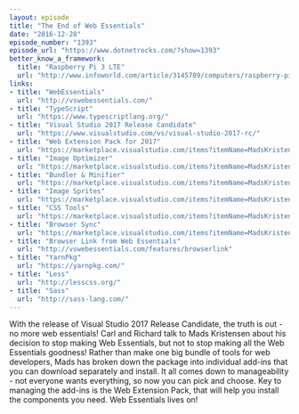 ```yaml
---
layout: episode
title: "The End of Web Essentials"
date: "2016-12-28"
episode_number: "1393"
episode_url: "https://www.dotnetrocks.com/?show=1393"
better_know_a_framework:
  title: "Raspberry Pi 3 LTE"
  url: "http://www.infoworld.com/article/3145789/computers/raspberry-pi-3-gets-low-bandwith-lte-with-add-on-chip.html"
links:
- title: "WebEssentials"
  url: "http://vswebessentials.com/"
- title: "TypeScript"
  url: "https://www.typescriptlang.org/"
- title: "Visual Studio 2017 Release Candidate"
  url: "https://www.visualstudio.com/vs/visual-studio-2017-rc/"
- title: "Web Extension Pack for 2017"
  url: "https://marketplace.visualstudio.com/items?itemName=MadsKristensen.WebExtensionPack2017"
- title: "Image Optimizer"
  url: "https://marketplace.visualstudio.com/items?itemName=MadsKristensen.ImageOptimizer"
- title: "Bundler & Minifier"
  url: "https://marketplace.visualstudio.com/items?itemName=MadsKristensen.BundlerMinifier"
- title: "Image Sprites"
  url: "https://marketplace.visualstudio.com/items?itemName=MadsKristensen.ImageSprites"
- title: "CSS Tools"
  url: "https://marketplace.visualstudio.com/items?itemName=MadsKristensen.CSSTools"
- title: "Browser Sync"
  url: "https://marketplace.visualstudio.com/items?itemName=MadsKristensen.BrowserSync"
- title: "Browser Link from Web Essentials"
  url: "http://vswebessentials.com/features/browserlink"
- title: "YarnPkg"
  url: "https://yarnpkg.com/"
- title: "Less"
  url: "http://lesscss.org/"
- title: "Sass"
  url: "http://sass-lang.com/"
---
```


With the release of Visual Studio 2017 Release Candidate, the truth is out - no more web essentials! Carl and Richard talk to Mads Kristensen about his decision to stop making Web Essentials, but not to stop making all the Web Essentials goodness! Rather than make one big bundle of tools for web developers, Mads has broken down the package into individual add-ins that you can download separately and install. It all comes down to manageability - not everyone wants everything, so now you can pick and choose. Key to managing the add-ins is the Web Extension Pack, that will help you install the components you need. Web Essentials lives on!
